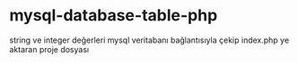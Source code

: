 # mysql-database-table-php
string ve integer değerleri mysql veritabanı bağlantısıyla çekip index.php ye aktaran proje dosyası

